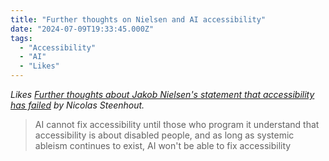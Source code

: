 ```yaml
---
title: "Further thoughts on Nielsen and AI accessibility"
date: "2024-07-09T19:33:45.000Z"
tags: 
  - "Accessibility"
  - "AI"
  - "Likes"
---
```


_Likes [Further thoughts about Jakob Nielsen's statement that accessibility has failed](https://nicolas-steenhout.com/further-thoughts-on-nielsen-statement-about-accessibility/) by Nicolas Steenhout._

> AI cannot fix accessibility until those who program it understand that accessibility is about disabled people, and as long as systemic ableism continues to exist, AI won't be able to fix accessibility
